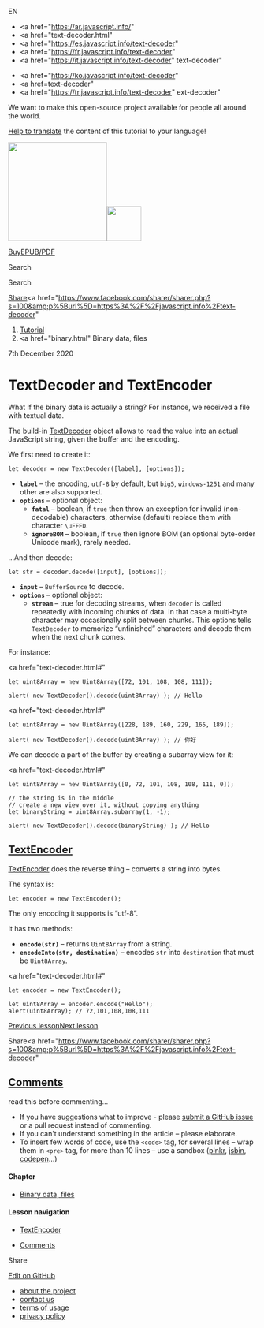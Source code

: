 EN

- <a href="https://ar.javascript.info/"
- <a href="text-decoder.html"
- <a href="https://es.javascript.info/text-decoder"
- <a href="https://fr.javascript.info/text-decoder"
- <a href="https://it.javascript.info/text-decoder"
  text-decoder"

<!-- -->

- <a href="https://ko.javascript.info/text-decoder"
- <a href=text-decoder"
- <a href="https://tr.javascript.info/text-decoder"
  ext-decoder"

We want to make this open-source project available for people all around the world.

[Help to translate](translate.html) the content of this tutorial to your language!

<a href="index.html" class="sitetoolbar__link sitetoolbar__link_logo"><img src="img/sitetoolbar__logo_en.svg" class="sitetoolbar__logo sitetoolbar__logo_normal" width="200" /><img src="img/sitetoolbar__logo_small_en.svg" class="sitetoolbar__logo sitetoolbar__logo_small" width="70" /></a>

<a href="ebook.html" class="buy-book-button"><span class="buy-book-button__extra-text">Buy</span>EPUB/PDF</a>

Search

Search

<a href="tutorial/map.html" class="map">

<span class="share-icons__title">Share</span><a href="https://twitter.com/share?url=https%3A%2F%2Fjavascript.info%2Ftext-decoder" class="share share_tw"></a><a href="https://www.facebook.com/sharer/sharer.php?s=100&amp;p%5Burl%5D=https%3A%2F%2Fjavascript.info%2Ftext-decoder" </a>

1.  <a href="index.html" class="breadcrumbs__link"><span class="breadcrumbs__hidden-text">Tutorial</span></a>
2.  <span id="breadcrumb-1"><a href="binary.html" Binary data, files</span></a></span>

7th December 2020

# TextDecoder and TextEncoder

What if the binary data is actually a string? For instance, we received a file with textual data.

The build-in [TextDecoder](https://encoding.spec.whatwg.org/#interface-textdecoder) object allows to read the value into an actual JavaScript string, given the buffer and the encoding.

We first need to create it:

    let decoder = new TextDecoder([label], [options]);

- **`label`** – the encoding, `utf-8` by default, but `big5`, `windows-1251` and many other are also supported.
- **`options`** – optional object:
  - **`fatal`** – boolean, if `true` then throw an exception for invalid (non-decodable) characters, otherwise (default) replace them with character `\uFFFD`.
  - **`ignoreBOM`** – boolean, if `true` then ignore BOM (an optional byte-order Unicode mark), rarely needed.

…And then decode:

    let str = decoder.decode([input], [options]);

- **`input`** – `BufferSource` to decode.
- **`options`** – optional object:
  - **`stream`** – true for decoding streams, when `decoder` is called repeatedly with incoming chunks of data. In that case a multi-byte character may occasionally split between chunks. This options tells `TextDecoder` to memorize “unfinished” characters and decode them when the next chunk comes.

For instance:

<a href="text-decoder.html#"
<a href="text-decoder.html#" class="toolbar__button toolbar__button_edit" title="open in sandbox"></a>

    let uint8Array = new Uint8Array([72, 101, 108, 108, 111]);

    alert( new TextDecoder().decode(uint8Array) ); // Hello

<a href="text-decoder.html#"
<a href="text-decoder.html#" class="toolbar__button toolbar__button_edit" title="open in sandbox"></a>

    let uint8Array = new Uint8Array([228, 189, 160, 229, 165, 189]);

    alert( new TextDecoder().decode(uint8Array) ); // 你好

We can decode a part of the buffer by creating a subarray view for it:

<a href="text-decoder.html#"
<a href="text-decoder.html#" class="toolbar__button toolbar__button_edit" title="open in sandbox"></a>

    let uint8Array = new Uint8Array([0, 72, 101, 108, 108, 111, 0]);

    // the string is in the middle
    // create a new view over it, without copying anything
    let binaryString = uint8Array.subarray(1, -1);

    alert( new TextDecoder().decode(binaryString) ); // Hello

## <a href="text-decoder.html#textencoder" id="textencoder" class="main__anchor">TextEncoder</a>

[TextEncoder](https://encoding.spec.whatwg.org/#interface-textencoder) does the reverse thing – converts a string into bytes.

The syntax is:

    let encoder = new TextEncoder();

The only encoding it supports is “utf-8”.

It has two methods:

- **`encode(str)`** – returns `Uint8Array` from a string.
- **`encodeInto(str, destination)`** – encodes `str` into `destination` that must be `Uint8Array`.

<a href="text-decoder.html#"
<a href="text-decoder.html#" class="toolbar__button toolbar__button_edit" title="open in sandbox"></a>

    let encoder = new TextEncoder();

    let uint8Array = encoder.encode("Hello");
    alert(uint8Array); // 72,101,108,108,111

<a href="arraybuffer-binary-arrays.html" class="page__nav page__nav_prev"><span class="page__nav-text"><span class="page__nav-text-shortcut"></span></span><span class="page__nav-text-alternate">Previous lesson</span></a><a href="blob.html" class="page__nav page__nav_next"><span class="page__nav-text"><span class="page__nav-text-shortcut"></span></span><span class="page__nav-text-alternate">Next lesson</span></a>

<span class="share-icons__title">Share</span><a href="https://twitter.com/share?url=https%3A%2F%2Fjavascript.info%2Ftext-decoder" class="share share_tw"></a><a href="https://www.facebook.com/sharer/sharer.php?s=100&amp;p%5Burl%5D=https%3A%2F%2Fjavascript.info%2Ftext-decoder" </a>

<a href="tutorial/map.html" class="map">

## <a href="text-decoder.html#comments" id="comments">Comments</a>

<span class="comments__read-before-link">read this before commenting…</span>

- If you have suggestions what to improve - please [submit a GitHub issue](https://github.com/javascript-tutorial/en.javascript.info/issues/new) or a pull request instead of commenting.
- If you can't understand something in the article – please elaborate.
- To insert few words of code, use the `<code>` tag, for several lines – wrap them in `<pre>` tag, for more than 10 lines – use a sandbox ([plnkr](https://plnkr.co/edit/?p=preview), [jsbin](https://jsbin.com), [codepen](http://codepen.io)…)

<a href="tutorial/map.html" class="map"></a>

#### Chapter

- <a href="binary.html" class="sidebar__link">Binary data, files</a>

#### Lesson navigation

- <a href="text-decoder.html#textencoder" class="sidebar__link">TextEncoder</a>

- <a href="text-decoder.html#comments" class="sidebar__link">Comments</a>

Share

<a href="https://twitter.com/share?url=https%3A%2F%2Fjavascript.info%2Ftext-decoder" class="share share_tw sidebar__share"></a><a href="https://www.facebook.com/sharer/sharer.php?s=100&amp;p%5Burl%5D=https%3A%2F%2Fjavascript.info%2Ftext-decoder" class="share share_fb sidebar__share"></a>

<a href="https://github.com/javascript-tutorial/en.javascript.info/blob/master/4-binary/02-text-decoder" class="sidebar__link">Edit on GitHub</a>

- <a href="about.html" class="page-footer__link">about the project</a>
- <a href="about.html#contact-us" class="page-footer__link">contact us</a>
- <a href="terms.html" class="page-footer__link">terms of usage</a>
- <a href="privacy.html" class="page-footer__link">privacy policy</a>
